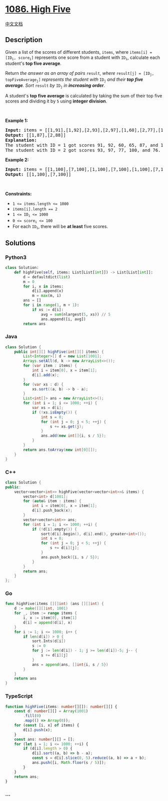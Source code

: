 # [1086. High Five](https://leetcode.com/problems/high-five)

[中文文档](/solution/1000-1099/1086.High%20Five/README.md)

## Description

<p>Given a list of the scores of different students, <code>items</code>, where <code>items[i] = [ID<sub>i</sub>, score<sub>i</sub>]</code> represents one score from a student with <code>ID<sub>i</sub></code>, calculate each student&#39;s <strong>top five average</strong>.</p>

<p>Return <em>the answer as an array of pairs </em><code>result</code><em>, where </em><code>result[j] = [ID<sub>j</sub>, topFiveAverage<sub>j</sub>]</code><em> represents the student with </em><code>ID<sub>j</sub></code><em> and their <strong>top five average</strong>. Sort </em><code>result</code><em> by </em><code>ID<sub>j</sub></code><em> in <strong>increasing order</strong>.</em></p>

<p>A student&#39;s <strong>top five average</strong> is calculated by taking the sum of their top five scores and dividing it by <code>5</code> using <strong>integer division</strong>.</p>

<p>&nbsp;</p>
<p><strong class="example">Example 1:</strong></p>

<pre>
<strong>Input:</strong> items = [[1,91],[1,92],[2,93],[2,97],[1,60],[2,77],[1,65],[1,87],[1,100],[2,100],[2,76]]
<strong>Output:</strong> [[1,87],[2,88]]
<strong>Explanation: </strong>
The student with ID = 1 got scores 91, 92, 60, 65, 87, and 100. Their top five average is (100 + 92 + 91 + 87 + 65) / 5 = 87.
The student with ID = 2 got scores 93, 97, 77, 100, and 76. Their top five average is (100 + 97 + 93 + 77 + 76) / 5 = 88.6, but with integer division their average converts to 88.
</pre>

<p><strong class="example">Example 2:</strong></p>

<pre>
<strong>Input:</strong> items = [[1,100],[7,100],[1,100],[7,100],[1,100],[7,100],[1,100],[7,100],[1,100],[7,100]]
<strong>Output:</strong> [[1,100],[7,100]]
</pre>

<p>&nbsp;</p>
<p><strong>Constraints:</strong></p>

<ul>
	<li><code>1 &lt;= items.length &lt;= 1000</code></li>
	<li><code>items[i].length == 2</code></li>
	<li><code>1 &lt;= ID<sub>i</sub> &lt;= 1000</code></li>
	<li><code>0 &lt;= score<sub>i</sub> &lt;= 100</code></li>
	<li>For each <code>ID<sub>i</sub></code>, there will be <strong>at least</strong> five scores.</li>
</ul>

## Solutions

<!-- tabs:start -->

### **Python3**

```python
class Solution:
    def highFive(self, items: List[List[int]]) -> List[List[int]]:
        d = defaultdict(list)
        m = 0
        for i, x in items:
            d[i].append(x)
            m = max(m, i)
        ans = []
        for i in range(1, m + 1):
            if xs := d[i]:
                avg = sum(nlargest(5, xs)) // 5
                ans.append([i, avg])
        return ans
```

### **Java**

```java
class Solution {
    public int[][] highFive(int[][] items) {
        List<Integer>[] d = new List[1001];
        Arrays.setAll(d, k -> new ArrayList<>());
        for (var item : items) {
            int i = item[0], x = item[1];
            d[i].add(x);
        }
        for (var xs : d) {
            xs.sort((a, b) -> b - a);
        }
        List<int[]> ans = new ArrayList<>();
        for (int i = 1; i <= 1000; ++i) {
            var xs = d[i];
            if (!xs.isEmpty()) {
                int s = 0;
                for (int j = 0; j < 5; ++j) {
                    s += xs.get(j);
                }
                ans.add(new int[]{i, s / 5});
            }
        }
        return ans.toArray(new int[0][]);
    }
}
```

### **C++**

```cpp
class Solution {
public:
    vector<vector<int>> highFive(vector<vector<int>>& items) {
        vector<int> d[1001];
        for (auto& item : items) {
            int i = item[0], x = item[1];
            d[i].push_back(x);
        }
        vector<vector<int>> ans;
        for (int i = 1; i <= 1000; ++i) {
            if (!d[i].empty()) {
                sort(d[i].begin(), d[i].end(), greater<int>());
                int s = 0;
                for (int j = 0; j < 5; ++j) {
                    s += d[i][j];
                }
                ans.push_back({i, s / 5});
            }
        }
        return ans;
    }
};
```

### **Go**

```go
func highFive(items [][]int) (ans [][]int) {
	d := make([][]int, 1001)
	for _, item := range items {
		i, x := item[0], item[1]
		d[i] = append(d[i], x)
	}
	for i := 1; i <= 1000; i++ {
		if len(d[i]) > 0 {
			sort.Ints(d[i])
			s := 0
			for j := len(d[i]) - 1; j >= len(d[i])-5; j-- {
				s += d[i][j]
			}
			ans = append(ans, []int{i, s / 5})
		}
	}
	return ans
}
```

### **TypeScript**

```ts
function highFive(items: number[][]): number[][] {
    const d: number[][] = Array(1001)
        .fill(0)
        .map(() => Array(0));
    for (const [i, x] of items) {
        d[i].push(x);
    }
    const ans: number[][] = [];
    for (let i = 1; i <= 1000; ++i) {
        if (d[i].length > 0) {
            d[i].sort((a, b) => b - a);
            const s = d[i].slice(0, 5).reduce((a, b) => a + b);
            ans.push([i, Math.floor(s / 5)]);
        }
    }
    return ans;
}
```

### **...**

```

```

<!-- tabs:end -->
